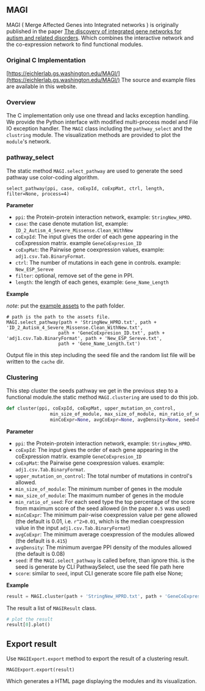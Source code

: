 ## MAGI

MAGI ( Merge Affected Genes into Integrated networks ) is originally published in the paper [The discovery of integrated gene networks for autism and related disorders](http://genome.cshlp.org/content/early/2014/11/05/gr.178855.114.abstract). Which combines the interactive network and the co-expression network to find functional modules.

### Original C Implementation
[https://eichlerlab.gs.washington.edu/MAGI/](https://eichlerlab.gs.washington.edu/MAGI/) The source and example files are available in this website.

### Overview
The C implementation only use one thread and lacks exception handling. We provide the Python interface with modified multi-process model and File IO exception handler. The `MAGI` class including the `pathway_select` and the `clustring` module. The visualization methods are provided to plot the `module`'s network.

### pathway_select
The static method `MAGI.select_pathway` are used to generate the seed pathway use color-coding algorithm.
```
select_pathway(ppi, case, coExpId, coExpMat, ctrl, length, filter=None, process=4)
```

**Parameter**

* `ppi`: the Protein-protein interaction network, example: `StringNew_HPRD`.
* `case`: the case denote mutation list, example: `ID_2_Autism_4_Severe_Missense.Clean_WithNew`
* `coExpId`: The input gives the order of each gene appearing in the coExpression matrix. example `GeneCoExpresion_ID`
* `coExpMat`: the Pairwise gene coexpression values, example: `adj1.csv.Tab.BinaryFormat`.
* `ctrl`: The number of mutations in each gene in controls. example: `New_ESP_Sereve`
* `filter`: optional, remove set of the gene in PPI.
* `length`: the length of each genes, example: `Gene_Name_Length`

**Example**

*note*: put the [example assets](https://eichlerlab.gs.washington.edu/MAGI/) to the path folder.

```
# path is the path to the assets file.
MAGI.select_pathway(path + 'StringNew_HPRD.txt', path + 'ID_2_Autism_4_Severe_Missense.Clean_WithNew.txt',
                   path + 'GeneCoExpresion_ID.txt', path + 'adj1.csv.Tab.BinaryFormat', path + 'New_ESP_Sereve.txt',
                   path + 'Gene_Name_Length.txt')
```

Output file in this step including the seed file and the random list file will be written to the `cache` dir.

### Clustering
This step cluster the seeds pathway we get in the previous step to a functional module.the static method `MAGI.clustering` are used to do this job.

```python
def cluster(ppi, coExpId, coExpMat, upper_mutation_on_control,
                min_size_of_module, max_size_of_module, min_ratio_of_seed,
                minCoExpr=None, avgCoExpr=None, avgDensity=None, seed=None, score=None):

```

**Parameter**

* `ppi`: the Protein-protein interaction network, example: `StringNew_HPRD`.
* `coExpId`: The input gives the order of each gene appearing in the coExpression matrix. example `GeneCoExpresion_ID`
* `coExpMat`: the Pairwise gene coexpression values. example: `adj1.csv.Tab.BinaryFormat`.
* `upper_mutation_on_control`: The total number of mutations in control's allowed.
* `min_size_of_module`: 	The minimum number of genes in the module
* `max_size_of_module`: 	The maximum number of genes in the module
* `min_ratio_of_seed`: For each seed type the top percentage of the score from maximum score of the seed allowed (in the paper `0.5` was used)
* `minCoExpr`: The minimum pair-wise coexpression value per gene allowed (the default is 0.01, i.e. `r^2>0.01`, which is the median coexpression value in the input `adj1.csv.Tab.BinaryFormat`)
* `avgCoExpr`: The minimum average coexpression of the modules allowed (the default is `0.415`)
* `avgDensity`: 		The minimum avergae PPI density of the modules allowed (the default is 0.08)
* `seed`: if the `MAGI.select_pathway` is called before, than ignore this. is the seed is generate by CLI PathwaySelect, use the seed file path here
* `score`: similar to `seed`, input CLI generate score file path else None;

**Example**

```python
result = MAGI.cluster(path + 'StringNew_HPRD.txt', path + 'GeneCoExpresion_ID.txt', path + 'adj1.csv.Tab.BinaryFormat', 2, 5, 100, 0.5)
```

The result a list of `MAGIResult` class.

```python
# plot the result
result[0].plot()
```

## Export result
Use `MAGIExport.export` method to export the result of a clustering result.

```
MAGIExport.export(result)
```

Which generates a HTML page displaying the modules and its visualization.